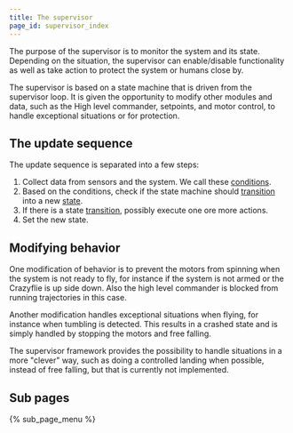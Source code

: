 ```yaml
---
title: The supervisor
page_id: supervisor_index
---
```


The purpose of the supervisor is to monitor the system and its state. Depending on the situation, the supervisor
can enable/disable functionality as well as take action to protect the system or humans close by.

The supervisor is based on a state machine that is driven from the supervisor loop. It is given the opportunity
to modify other modules and data, such as the High level commander, setpoints, and motor control, to handle exceptional
situations or for protection.

## The update sequence

The update sequence is separated into a few steps:
1. Collect data from sensors and the system. We call these [conditions](conditions.md).
2. Based on the conditions, check if the state machine should [transition](transitions.md) into a new [state](states.md).
3. If there is a state [transition](transitions.md), possibly execute one ore more actions.
4. Set the new state.

## Modifying behavior

One modification of behavior is to prevent the motors from spinning when the system is not ready to fly, for
instance if the system is not armed or the Crazyflie is up side down. Also the high level commander is blocked from
running trajectories in this case.

Another modification handles exceptional situations when flying, for instance when tumbling is detected. This results in a crashed state and is simply handled by stopping the
motors and free falling.

The supervisor framework provides the possibility to handle situations in a more "clever" way, such as doing a controlled
landing when possible, instead of free falling, but that is currently not implemented.

## Sub pages

{% sub_page_menu %}
